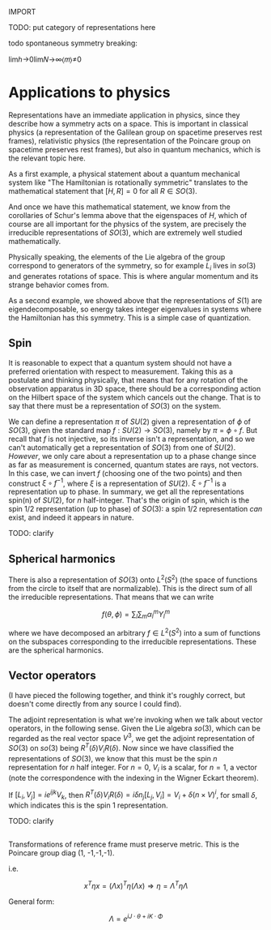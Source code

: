 
IMPORT

TODO: put category of representations here

todo spontaneous symmetry breaking:

limℎ→0lim𝑁→∞⟨𝑚⟩≠0

# Applications to physics

Representations have an immediate application in physics, since they describe how a symmetry acts on a space. This is important in classical physics (a representation of the Galilean group on spacetime preserves rest frames), relativistic physics (the representation of the Poincare group on spacetime preserves rest frames), but also in quantum mechanics, which is the relevant topic here.


As a first example, a physical statement about a quantum mechanical system like "The Hamiltonian is rotationally symmetric" translates to the mathematical statement that $[H,R]=0$ for all $R \in SO(3)$.
<!-- The groups of interest to physics are often continuous groups, like $SO(3)$.  -->

And once we have this mathematical statement, we know from the corollaries of Schur's lemma above that the eigenspaces of $H$, which of course are all important for the physics of the system, are precisely the irreducible representations of $SO(3)$, which are extremely well studied mathematically.

Physically speaking, the elements of the Lie algebra of the group correspond to generators of the symmetry, so for example $L_i$ lives in $so(3)$ and generates rotations of space. This is where angular momentum and its strange behavior comes from.

As a second example, we showed above that the representations of $S(1)$ are eigendecomposable, so energy takes integer eigenvalues in systems where the Hamiltonian has this symmetry. This is a simple case of quantization.


## Spin

It is reasonable to expect that a quantum system should not have a preferred orientation with respect to measurement. Taking this as a postulate and thinking physically, that means that for any rotation of the observation apparatus in 3D space, there should be a corresponding action on the Hilbert space of the system which cancels out the change. That is to say that there must be a representation of $SO(3)$ on the system.

We can define a representation $\pi$ of $SU(2)$ given a representation of $\phi$ of $SO(3)$, given the standard map $f : SU(2) \to SO(3)$, namely by $\pi = \phi \circ f$. But recall that $f$ is not injective, so its inverse isn't a representation, and so we can't automatically get a representation of $SO(3)$ from one of $SU(2)$. *However*, we only care about a representation up to a phase change since as far as measurement is concerned, quantum states are rays, not vectors. In this case, we can invert $f$ (choosing one of the two points) and then construct $\xi \circ f^{-1}$, where $\xi$ is a representation of $SU(2)$. $\xi \circ f^{-1}$ is a representation up to phase. In summary, we get all the representations spin(n) of $SU(2)$, for $n$ half-integer. That's the origin of spin, which is the spin 1/2 representation (up to phase) of $SO(3)$: a spin 1/2 representation *can* exist, and indeed it appears in nature.

TODO: clarify

<!-- xAn relevant example of a Lie group for physics is the collection of rotations of 3D space (this group is called SO(3) ), or the set of all inertial frame preserving transformations in classical or relativistic physics.  -->

## Spherical harmonics

There is also a representation of $SO(3)$ onto $L^2(S^2)$ (the space of functions from the circle to itself that are normalizable). This is the direct sum of all the irreducible representations. That means that we can write

$$
f(\theta, \phi) = \sum_l\sum_m \alpha^m_lY^m_l
$$

where we have decomposed an arbitrary $f \in L^2(S^2)$ into a  sum of functions on the subspaces corresponding to the irreducible representations. These are the spherical harmonics.

## Vector operators

(I have pieced the following together, and think it's roughly correct, but doesn't come directly from any source I could find).

The adjoint representation is what we're invoking when we talk about vector operators, in the following sense. Given the Lie algebra $so(3)$, which can be regarded as the real vector space $V^3$, we get the adjoint representation of $SO(3)$ on $so(3)$ being $R^T(\delta)V_iR(\delta)$. Now since we have classified the representations of $SO(3)$, we know that this must be the spin $n$ representation for $n$ half integer. For $n=0$, $V_i$ is a scalar, for $n=1$, a vector (note the correspondence with the indexing in the Wigner Eckart theorem).

If $[L_i, V_j] = ie^{ijk}V_k$, then $R^T(\delta)V_iR(\delta) = i\delta n_j[L_j, V_i] = V_i + \delta(n \times V)^i$, for small $\delta$, which indicates this is the spin 1 representation.

TODO: clarify

## 

Transformations of reference frame must preserve metric. This is the Poincare group diag (1, -1,-1,-1).

i.e. 

$$
x^T\eta x = (\Lambda x)^T\eta (\Lambda x) \Rightarrow \eta = \Lambda^T\eta\Lambda
$$

General form:

$$
Λ = e^{iJ\cdot \theta + iK\cdot \Phi}
$$